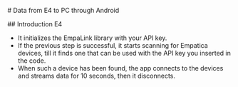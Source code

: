 # Data from E4 to PC through Android

## Introduction
E4  
- It initializes the EmpaLink library with your API key.
- If the previous step is successful, it starts scanning for Empatica devices, till it finds one that can be used with the API key you inserted in the code.
- When such a device has been found, the app connects to the devices and streams data for 10 seconds, then it disconnects.


